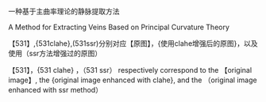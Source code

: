#
一种基于主曲率理论的静脉提取方法



A Method for Extracting Veins Based on Principal Curvature Theory



【531】,{531clahe},(531ssr)分别对应【原图】，{使用clahe增强后的原图}，以及使用（ssr方法增强过的原图）



【531】，{531 clahe} ，（531 ssr） respectively correspond to the 【original image】, the {original image enhanced with clahe}, and the （original image enhanced with ssr method）





